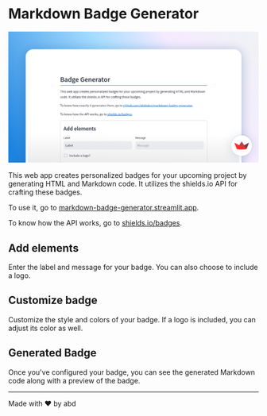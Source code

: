 # Markdown Badge Generator

![alt text](screenshots/screenshot_1.png)

This web app creates personalized badges for your upcoming project by generating HTML and Markdown code. It utilizes the shields.io API for crafting these badges.

To use it, go to [markdown-badge-generator.streamlit.app](https://markdown-badge-generator.streamlit.app/).

To know how the API works, go to [shields.io/badges](https://shields.io/badges).

## Add elements

Enter the label and message for your badge. You can also choose to include a logo.

## Customize badge

Customize the style and colors of your badge. If a logo is included, you can adjust its color as well.

## Generated Badge

Once you've configured your badge, you can see the generated Markdown code along with a preview of the badge.

---

Made with ❤️ by abd
